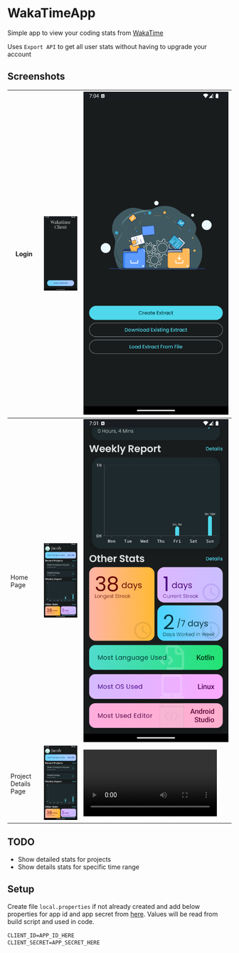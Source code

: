 # WakaTimeApp

Simple app to view your coding stats from [WakaTime](https://wakatime.com/dashboard)

Uses `Export API` to get all user stats without having to upgrade your account

## Screenshots

| Login                | ![Login Page](/assets/imgs/Login.png)                 | ![Loading extracts from WakaTime](/assets/imgs/Extract.png) |
|----------------------|-------------------------------------------------------|-------------------------------------------------------------|
| Home Page            | ![Home Page 1](/assets/imgs/HomePage1.png)            | ![Home Page 2](/assets/imgs/HomePage2.png)                  |
| Project Details Page | ![Project Details Page 1](/assets/imgs/HomePage1.png) | <video src="https://github.com/user-attachments/assets/d5e0292b-1e9d-40e6-b165-513050d5bfae"> |

## TODO

- Show detailed stats for projects
- Show details stats for specific time range

## Setup

Create file `local.properties` if not already created and add below properties for app id and app secret from
[here](https://wakatime.com/apps). Values will be read from build script and used in code.

```properties
CLIENT_ID=APP_ID_HERE
CLIENT_SECRET=APP_SECRET_HERE
```
